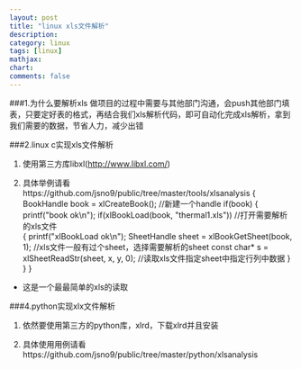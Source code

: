 ```yaml
---
layout: post
title: "linux xls文件解析"
description:
category: linux
tags: [linux]
mathjax: 
chart:
comments: false
---
```


###1.为什么要解析xls
做项目的过程中需要与其他部门沟通，会push其他部门填表，只要定好表的格式，再结合我们xls解析代码，即可自动化完成xls解析，拿到我们需要的数据，节省人力，减少出错

###2.linux c实现xls文件解析
1. 使用第三方库libxl(http://www.libxl.com/)

2. 具体举例请看https://github.com/jsno9/public/tree/master/tools/xlsanalysis
{		
	BookHandle book = xlCreateBook();	//新建一个handle
	if(book) 
	{
		printf("book ok\n");
		if(xlBookLoad(book, "thermal1.xls"))	//打开需要解析的xls文件 	
		{
			printf("xlBookLoad ok\n");
			SheetHandle sheet = xlBookGetSheet(book, 1);	//xls文件一般有过个sheet，选择需要解析的sheet
			const char* s = xlSheetReadStr(sheet, x, y, 0);	//读取xls文件指定sheet中指定行列中数据
		}
	}
}
+ 这是一个最最简单的xls的读取

###4.python实现xlx文件解析
1. 依然要使用第三方的python库，xlrd，下载xlrd并且安装

2. 具体使用用例请看https://github.com/jsno9/public/tree/master/python/xlsanalysis
